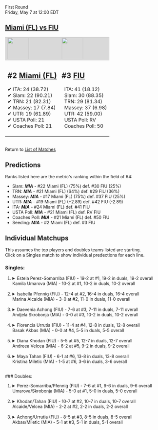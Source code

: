 First Round  
Friday, May 7 at 12:00 EDT
## [Miami (FL) vs FIU](https://www.ncaa.com/game/5833652) 

<table><tr style="background-color: #d9d9d9 !important"><td><a href="#"><img src="https://www.ncaa.com/sites/default/files/images/logos/schools/m/miami-fl.70.png" width="70" height="70" /></a></td><td><a href="#"><img src="https://www.ncaa.com/sites/default/files/images/logos/schools/f/fiu.70.png" width="70" height="70" /></a></td></tr><tr>
<td>  

<h2>#2 <a href="#">Miami (FL)</a></h2>  
&#10004; ITA: 24 (38.72)<br>  
&#10004; Slam: 22 (90.21)<br>  
&#10004; TRN: 21 (82.31)<br>  
&#10004; Massey: 17 (7.84)<br>  
&#10004; UTR: 19 (61.89)<br>  
&#10004; USTA Poll: 21<br>  
&#10004; Coaches Poll: 21<br>  
<br>  

</td>
<td>  

<h2>#3 <a href="#">FIU</a></h2>  
&nbsp; ITA: 41 (18.12)<br>  
&nbsp; Slam: 30 (88.35)<br>  
&nbsp; TRN: 29 (81.34)<br>  
&nbsp; Massey: 37 (6.98)<br>  
&nbsp; UTR: 42 (59.00)<br>  
&nbsp; USTA Poll: RV<br>  
&nbsp; Coaches Poll: 50<br>  
<br>  

</td>
</tr></table>  


<br>Return to [List of Matches](../index.md)  

## Predictions  

Ranks listed here are the metric's ranking within the field of 64:  
- Slam: ***MIA*** - #22 Miami (FL) (75%) def. #30 FIU (25%)  
- TRN: ***MIA*** - #21 Miami (FL) (64%) def. #29 FIU (36%)  
- Massey: ***MIA*** - #17 Miami (FL) (75%) def. #37 FIU (25%)  
- UTR: ***MIA*** - #19 Miami (FL) (+2.89) def. #42 FIU (-2.89)  
- ITA: ***MIA*** - #24 Miami (FL) def. #41 FIU  
- USTA Poll: ***MIA*** - #21 Miami (FL) def. RV FIU  
- Coaches Poll: ***MIA*** - #21 Miami (FL) def. #50 FIU  
- Seeding: ***MIA*** - #2 Miami (FL) def. #3 FIU  

## Individual Matchups  
This assumes the top players and doubles teams listed are starting.  
Click on a Singles match to show individual predections for each line.  
### Singles:  

<ol>
<li><details>
<summary markdown="span">Estela Perez-Somarriba (FIU) - 19-2 at #1, 19-2 in duals, 19-2 overall<br>Kamila Umarova (MIA) - 10-2 at #1, 10-2 in duals, 10-2 overall</summary>
<h4>Predictions</h4><ul>
<li>Slam: <b><i>MIA</i></b> - Perez-Somarriba (96%) def. Umarova (4%)</li>  
<li>TRN: <b><i>MIA</i></b> - Perez-Somarriba (98%) def. Umarova (2%)</li>  
<li>Massey: <b><i>MIA</i></b> - Perez-Somarriba (75%) def. Umarova (25%)</li>  
<li>UTR: <b><i>MIA</i></b> - Perez-Somarriba (96%) def. Umarova (4%)</li>  
<li>ITA: <b><i>MIA</i></b> - Perez-Somarriba (69.45) def. Umarova (3.07)</li>  
</ul>
</details>&nbsp;</li>
<li><details>
<summary markdown="span">Isabella Pfennig (FIU) - 12-4 at #2, 16-4 in duals, 16-4 overall<br>Marina Alcaide (MIA) - 3-0 at #2, 11-0 in duals, 11-0 overall</summary>
<h4>Predictions</h4><ul>
<li>Slam: <b><i>MIA</i></b> - Pfennig (84%) def. Alcaide (16%)</li>  
<li>TRN: <b><i>MIA</i></b> - Pfennig (88%) def. Alcaide (12%)</li>  
<li>Massey: <b><i>MIA</i></b> - Pfennig (75%) def. Alcaide (25%)</li>  
<li>UTR: <b><i>MIA</i></b> - Pfennig (89%) def. Alcaide (11%)</li>  
<li>ITA: <b><i>MIA</i></b> - Pfennig (32.52) def. Alcaide (6.23)</li>  
</ul>
</details>&nbsp;</li>
<li><details>
<summary markdown="span">Daevenia Achong (FIU) - 7-6 at #3, 7-11 in duals, 7-11 overall<br>Andjela Skrobonja (MIA) - 0-0 at #3, 10-2 in duals, 10-2 overall</summary>
<h4>Predictions</h4><ul>
<li>Slam: <b><i>MIA</i></b> - Achong (68%) def. Skrobonja (32%)</li>  
<li>TRN: <b><i>MIA</i></b> - Achong (59%) def. Skrobonja (41%)</li>  
<li>Massey: <b><i>FIU</i></b> - Skrobonja (75%) def. Achong (25%)</li>  
<li>ITA: <b><i>FIU</i></b> - Skrobonja (2.97) def. Achong (1.49)</li>  
</ul>
</details>&nbsp;</li>
<li><details>
<summary markdown="span">Florencia Urrutia (FIU) - 11-4 at #4, 12-8 in duals, 12-8 overall<br>Basak Akbas (MIA) - 0-0 at #4, 5-5 in duals, 5-5 overall</summary>
<h4>Predictions</h4><ul>
<li>Slam: <b><i>FIU</i></b> - Akbas (51%) def. Urrutia (49%)</li>  
<li>TRN: <b><i>MIA</i></b> - Urrutia (64%) def. Akbas (36%)</li>  
<li>Massey: <b><i>MIA</i></b> - Urrutia (75%) def. Akbas (25%)</li>  
<li>UTR: <b><i>MIA</i></b> - Urrutia (83%) def. Akbas (17%)</li>  
<li>ITA: <b><i>MIA</i></b> - Urrutia (1.96) def. Akbas (1.61)</li>  
</ul>
</details>&nbsp;</li>
<li><details>
<summary markdown="span">Diana Khodan (FIU) - 5-5 at #5, 12-7 in duals, 12-7 overall<br>Andreea Velcea (MIA) - 6-2 at #5, 9-2 in duals, 9-2 overall</summary>
<h4>Predictions</h4><ul>
<li>Slam: <b><i>MIA</i></b> - Khodan (80%) def. Velcea (20%)</li>  
<li>TRN: <b><i>MIA</i></b> - Khodan (84%) def. Velcea (16%)</li>  
<li>Massey: <b><i>MIA</i></b> - Khodan (75%) def. Velcea (25%)</li>  
<li>UTR: <b><i>FIU</i></b> - Velcea (81%) def. Khodan (19%)</li>  
<li>ITA: <b><i>FIU</i></b> - Velcea (3.05) def. Khodan (1.90)</li>  
</ul>
</details>&nbsp;</li>
<li><details>
<summary markdown="span">Maya Tahan (FIU) - 6-1 at #6, 13-8 in duals, 13-8 overall<br>Kristina Miletic (MIA) - 1-5 at #6, 3-6 in duals, 3-6 overall</summary>
<h4>Predictions</h4><ul>
<li>Slam: <b><i>MIA</i></b> - Tahan (97%) def. Miletic (3%)</li>  
<li>TRN: <b><i>MIA</i></b> - Tahan (99%) def. Miletic (1%)</li>  
<li>Massey: <b><i>MIA</i></b> - Tahan (75%) def. Miletic (25%)</li>  
<li>UTR: <b><i>MIA</i></b> - Tahan (96%) def. Miletic (4%)</li>  
<li>ITA: <b><i>MIA</i></b> - Tahan (2.26) def. Miletic (0.00)</li>  
</ul>
</details>&nbsp;</li>
</ol>
### Doubles:  

<ol>
<li><details>
<summary markdown="span">Perez-Somarriba/Pfennig (FIU) - 7-6 at #1, 9-6 in duals, 9-6 overall<br>Umarova/Skrobonja (MIA) - 5-0 at #1, 5-0 in duals, 5-0 overall</summary>
<br>Sorry, we don't have any metrics for this match
</details>&nbsp;</li>
<li><details>
<summary markdown="span">Khodan/Tahan (FIU) - 10-7 at #2, 10-7 in duals, 10-7 overall<br>Alcaide/Velcea (MIA) - 2-2 at #2, 2-2 in duals, 2-2 overall</summary>
<br>Sorry, we don't have any metrics for this match
</details>&nbsp;</li>
<li><details>
<summary markdown="span">Achong/Urrutia (FIU) - 8-5 at #3, 8-5 in duals, 8-5 overall<br>Akbas/Miletic (MIA) - 5-1 at #3, 5-1 in duals, 5-1 overall</summary>
<br>Sorry, we don't have any metrics for this match
</details>&nbsp;</li>
</ol>